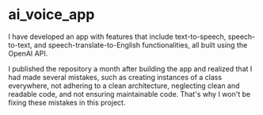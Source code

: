 # ai_voice_app

I have developed an app with features that include text-to-speech, speech-to-text, and speech-translate-to-English functionalities, all built using the OpenAI API.

I published the repository a month after building the app and realized that I had made several mistakes, such as creating instances of a class everywhere, not adhering to a clean architecture, neglecting clean and readable code, and not ensuring maintainable code. That's why I won't be fixing these mistakes in this project.
